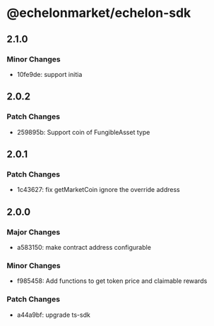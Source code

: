 # @echelonmarket/echelon-sdk

## 2.1.0

### Minor Changes

- 10fe9de: support initia

## 2.0.2

### Patch Changes

- 259895b: Support coin of FungibleAsset type

## 2.0.1

### Patch Changes

- 1c43627: fix getMarketCoin ignore the override address

## 2.0.0

### Major Changes

- a583150: make contract address configurable

### Minor Changes

- f985458: Add functions to get token price and claimable rewards

### Patch Changes

- a44a9bf: upgrade ts-sdk
